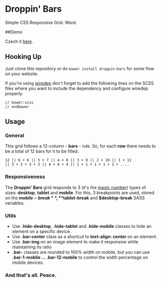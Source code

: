 Droppin' Bars
=============

Simple CSS Responsive Grid. Word.

##Demo

Czech it [here](http://antoniocapelo.github.io/droppin-bars/).

## Hooking Up

Just clone this repository or do ``bower install droppin-bars`` for some flow on your website.

If you're using [wiredep](https://github.com/taptapship/wiredep) don't forget to add the following lines on the SCSS files where you want to include the dependency and configure wiredep properly:

	// bower:scss
	// endbower

## Usage

### General

This grid follows a 12-column - **bars** - rule. So, for each **row** there needs to be a total of 12 bars for it to be filled.

	12 || 6 + 6 || 5 + 7 || 4 + 8 || 3 + 9 || 2 + 10 || 1 + 11 
	|| 3 + 3 + 3 + 3 || 4 + 4 + 4 || 1 + 1 + 1 + 1 + 1 + ....

### Responsiveness

The <b>Droppin' Bars</b> grid responds to 3 (it's the <a href="https://www.youtube.com/watch?v=0irL1M15DH8">magic number</a>) types of sizes: **desktop**, **tablet** and **mobile**. 
For this, 3 breakpoints are used, stored on the **$mobile-break**, **$tablet-break** and **$desktop-break** SASS variables.

### Utils

* Use **.hide-desktop**, **.hide-tablet** and **.hide-mobile** classes to hide an element on a specific device.
* Use **.bar-center** class as a shortcut to **text-align: center** on an element.
* Use **.bar-img** on an image element to make it responsive while maintaining its ratio
* **.bar-** classes are rounded to 100% width on mobile, but you can use **.bar-1-mobile ... .bar-12-mobile** to control the width percentage on mobile devices.

### And that's all. Peace.